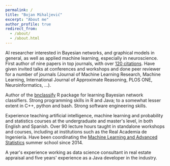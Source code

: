 ```yaml
---
permalink: /
title: "Bojan Mihaljević"
excerpt: "About me"
author_profile: true
redirect_from: 
  - /about/
  - /about.html
---
```


AI researcher interested in Bayesian networks, and graphical models in general, as well as applied machine learning, especially in neuroscience. First author of nine papers in top journals, with over [120 citations](https://scholar.google.es/citations?user=o1ZNZlMAAAAJ&hl=es). Have given invited talks at conferences and workshops and done peer reviewer for a number of journals (Journal of Machine Learning Research, Machine Learning, International Journal of Approximate Reasoning, PLOS ONE, Neuroinformatics, ...).

Author of the [bnclassify](https://cran.r-project.org/web/packages/bnclassify/index.html) R package for learning Bayesian network classifiers. Strong programming skills in R and Java; to a somewhat lesser extent in C++, python and bash. Strong software engineering skills.

Experience teaching artificial intelligence, machine learning and probability and statistics courses at the undergraduate and master's level, in both English and Spanish. Over 90 lecture hours taught in standalone workshops and courses, including at institutions such as the Real Academia de Ingenierı́a. Have been coordinating the [Machine Learning and Advanced Statistics](http://dia.fi.upm.es/es/MLAS) summer school since 2014. 

A year's experience working as data science consultant in real estate appraisal and five years' experience as a Java developer in the industry.

